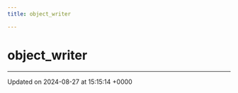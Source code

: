 ```yaml
---
title: object_writer

---
```


# object_writer





-------------------------------

Updated on 2024-08-27 at 15:15:14 +0000
